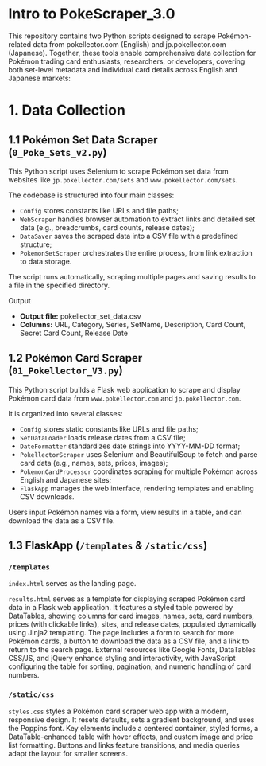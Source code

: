 # Intro to PokeScraper_3.0

This repository contains two Python scripts designed to scrape Pokémon-related data from pokellector.com (English) and jp.pokellector.com (Japanese). Together, these tools enable comprehensive data collection for Pokémon trading card enthusiasts, researchers, or developers, covering both set-level metadata and individual card details across English and Japanese markets:

# 1. Data Collection
## 1.1 Pokémon Set Data Scraper (`0_Poke_Sets_v2.py`)

This Python script uses Selenium to scrape Pokémon set data from websites like `jp.pokellector.com/sets` and `www.pokellector.com/sets`. 

The codebase is structured into four main classes: 
- `Config` stores constants like URLs and file paths;
- `WebScraper` handles browser automation to extract links and detailed set data (e.g., breadcrumbs, card counts, release dates);
- `DataSaver` saves the scraped data into a CSV file with a predefined structure; 
- `PokemonSetScraper` orchestrates the entire process, from link extraction to data storage.

The script runs automatically, scraping multiple pages and saving results to a file in the specified directory.

Output
- **Output file:** pokellector_set_data.csv
- **Columns:** URL, Category, Series, SetName, Description, Card Count, Secret Card Count, Release Date

## 1.2 Pokémon Card Scraper (`01_Pokellector_V3.py`)

This Python script builds a Flask web application to scrape and display Pokémon card data from `www.pokellector.com` and `jp.pokellector.com`. 

It is organized into several classes: 
- `Config` stores static constants like URLs and file paths;
- `SetDataLoader` loads release dates from a CSV file;
- `DateFormatter` standardizes date strings into YYYY-MM-DD format;
- `PokellectorScraper` uses Selenium and BeautifulSoup to fetch and parse card data (e.g., names, sets, prices, images);
- `PokemonCardProcessor` coordinates scraping for multiple Pokémon across English and Japanese sites; 
- `FlaskApp` manages the web interface, rendering templates and enabling CSV downloads.

Users input Pokémon names via a form, view results in a table, and can download the data as a CSV file.

## 1.3 FlaskApp (`/templates` & `/static/css`)

### `/templates`

`index.html` serves as the landing page.

`results.html` serves as a template for displaying scraped Pokémon card data in a Flask web application. It features a styled table powered by DataTables, showing columns for card images, names, sets, card numbers, prices (with clickable links), sites, and release dates, populated dynamically using Jinja2 templating. The page includes a form to search for more Pokémon cards, a button to download the data as a CSV file, and a link to return to the search page. External resources like Google Fonts, DataTables CSS/JS, and jQuery enhance styling and interactivity, with JavaScript configuring the table for sorting, pagination, and numeric handling of card numbers.

### `/static/css`

`styles.css` styles a Pokémon card scraper web app with a modern, responsive design. It resets defaults, sets a gradient background, and uses the Poppins font. Key elements include a centered container, styled forms, a DataTable-enhanced table with hover effects, and custom image and price list formatting. Buttons and links feature transitions, and media queries adapt the layout for smaller screens.





